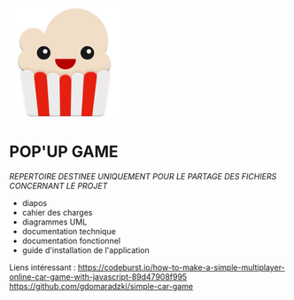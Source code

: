 ![logo popup game](https://github.com/Enjana-mavitrika/projet-tutore2019/blob/master/logo.png)
# POP'UP GAME

_REPERTOIRE DESTINEE UNIQUEMENT POUR LE PARTAGE DES FICHIERS CONCERNANT LE PROJET_
- diapos
- cahier des charges
- diagrammes UML 
- documentation technique
- documentation fonctionnel
- guide d'installation de l'application


Liens intéressant :
https://codeburst.io/how-to-make-a-simple-multiplayer-online-car-game-with-javascript-89d47908f995
https://github.com/gdomaradzki/simple-car-game

